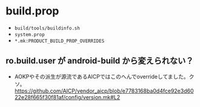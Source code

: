 <!-- TITLE: build.prop -->
<!-- SUBTITLE: ア -->

# build.prop

- `build/tools/buildinfo.sh`
- `system.prop`
- `*.mk:PRODUCT_BUILD_PROP_OVERRIDES`

## ro.build.user が android-build から変えられない？

- AOKPやその派生が源流であるAICPではこのへんでoverrideしてました。クソ。  https://github.com/AICP/vendor_aicp/blob/e7783168ba0d4fce92e3d6022e28f665f30f81af/config/version.mk#L2